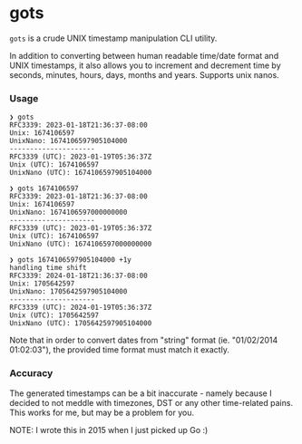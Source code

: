 gots
====
`gots` is a crude UNIX timestamp manipulation CLI utility.

In addition to converting between human readable time/date format and UNIX timestamps, it also allows you to increment and decrement time by seconds, minutes, hours, days, months and years. Supports unix nanos.

### Usage
```
❯ gots
RFC3339: 2023-01-18T21:36:37-08:00
Unix: 1674106597
UnixNano: 1674106597905104000
---------------------
RFC3339 (UTC): 2023-01-19T05:36:37Z
Unix (UTC): 1674106597
UnixNano (UTC): 1674106597905104000

❯ gots 1674106597
RFC3339: 2023-01-18T21:36:37-08:00
Unix: 1674106597
UnixNano: 1674106597000000000
---------------------
RFC3339 (UTC): 2023-01-19T05:36:37Z
Unix (UTC): 1674106597
UnixNano (UTC): 1674106597000000000

❯ gots 1674106597905104000 +1y
handling time shift
RFC3339: 2024-01-18T21:36:37-08:00
Unix: 1705642597
UnixNano: 1705642597905104000
---------------------
RFC3339 (UTC): 2024-01-19T05:36:37Z
Unix (UTC): 1705642597
UnixNano (UTC): 1705642597905104000
```

Note that in order to convert dates from "string" format (ie. "01/02/2014 01:02:03"), the provided time format must match it exactly.

### Accuracy
The generated timestamps can be a bit inaccurate - namely because I decided to not meddle with timezones, DST or any other time-related pains. This works for me, but may be a problem for you.


NOTE: I wrote this in 2015 when I just picked up Go :)
